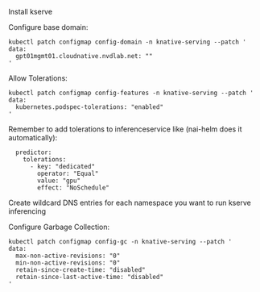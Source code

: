 Install kserve


Configure base domain:

```
kubectl patch configmap config-domain -n knative-serving --patch '
data:
  gpt01mgmt01.cloudnative.nvdlab.net: ""
'
```

Allow Tolerations:

```
kubectl patch configmap config-features -n knative-serving --patch '
data:
  kubernetes.podspec-tolerations: "enabled"
'
```

Remember to add tolerations to inferenceservice like (nai-helm does it automatically):
```
  predictor:
    tolerations:
      - key: "dedicated"
        operator: "Equal"
        value: "gpu"
        effect: "NoSchedule"
```

Create wildcard DNS entries for each namespace you want to run kserve inferencing

Configure Garbage Collection:

```
kubectl patch configmap config-gc -n knative-serving --patch '
data:
  max-non-active-revisions: "0"
  min-non-active-revisions: "0"
  retain-since-create-time: "disabled"
  retain-since-last-active-time: "disabled"
'
```
